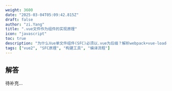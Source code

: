 ```yaml
---
weight: 3600
date: "2025-03-04T05:09:42.815Z"
draft: false
author: "zi.Yang"
title: ".vue文件作为组件的实现原理"
icon: "javascript"
toc: true
description: "为什么Vue单文件组件(SFC)必须以.vue为后缀？解析webpack+vue-loader或Vite如何将其编译为JavaScript模块。是否支持.jsx/.tsx等其他扩展名实现相同功能？"
tags: ["vue2", "SFC原理", "构建工具", "编译流程"]
---
```


## 解答

待补充...
